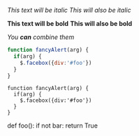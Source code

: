 *This text will be italic*
_This will also be italic_

**This text will be bold**
__This will also be bold__

_You **can** combine them_

```javascript
function fancyAlert(arg) {
  if(arg) {
    $.facebox({div:'#foo'})
  }
}
```


    function fancyAlert(arg) {
      if(arg) {
        $.facebox({div:'#foo'})
      }
    }


def foo():
    if not bar:
        return True
